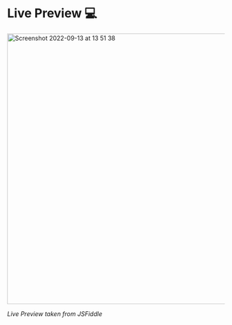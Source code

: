 
<h1>Live Preview 💻</h1>


<img width="626" alt="Screenshot 2022-09-13 at 13 51 38" src="https://user-images.githubusercontent.com/51440734/189850072-cb763e0a-e5aa-4525-9831-a5764e32787f.png">


<i>Live Preview taken from JSFiddle</i>
